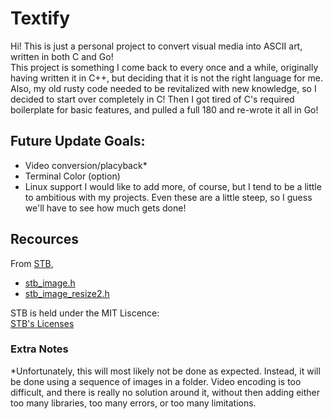 # Textify
Hi! This is just a personal project to convert visual media into ASCII art, written in both C and Go! <br>
This project is something I come back to every once and a while, originally having written it in C++, but deciding that it is not the right language for me. Also, my old rusty code needed to be revitalized with new knowledge, so I decided to start over completely in C! Then I got tired of C's required boilerplate for basic features, and pulled a full 180 and re-wrote it all in Go!

## Future Update Goals:
- Video conversion/placyback*
- Terminal Color (option)
- Linux support
I would like to add more, of course, but I tend to be a little to ambitious with my projects. Even these are a little steep, so I guess we'll have to see how much gets done!

## Recources
From [STB](https://github.com/nothings/stb),
- [stb_image.h](https://github.com/nothings/stb/blob/master/stb_image.h)
- [stb_image_resize2.h](https://github.com/nothings/stb/blob/master/stb_image_resize2.h)

STB is held under the MIT Liscence: <br>
[STB's Licenses](https://github.com/nothings/stb/blob/master/LICENSE) <br>

### Extra Notes
*Unfortunately, this will most likely not be done as expected. Instead, it will be done using a sequence of images in a folder. Video encoding is too difficult, and there is really no solution around it, without then adding either too many libraries, too many errors, or too many limitations.
